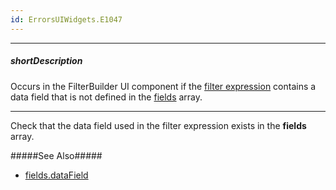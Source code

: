 ```yaml
---
id: ErrorsUIWidgets.E1047
---
```

---
##### shortDescription
Occurs in the FilterBuilder UI component if the [filter expression](/api-reference/10%20UI%20Components/dxFilterBuilder/1%20Configuration/value.md '/Documentation/ApiReference/UI_Components/dxFilterBuilder/Configuration/#value') contains a data field that is not defined in the [fields](/api-reference/10%20UI%20Components/dxFilterBuilder/1%20Configuration/fields '/Documentation/ApiReference/UI_Components/dxFilterBuilder/Configuration/#fields') array.

---
Check that the data field used in the filter expression exists in the **fields** array.

#####See Also#####
- [fields.dataField](/api-reference/_hidden/dxFilterBuilderField/dataField.md '/Documentation/ApiReference/UI_Components/dxFilterBuilder/Configuration/fields/#dataField')